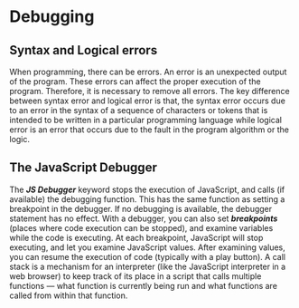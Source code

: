 # Debugging

## Syntax and Logical errors

When programming, there can be errors. An error is an unexpected output of the program. These errors can affect the proper execution of the program.
Therefore, it is necessary to remove all errors.
The key difference between syntax error and logical error is that, the syntax error occurs due to an error in the syntax of a sequence of characters
or tokens that is intended to be written in a particular programming language while logical error is an error that occurs due to the fault
in the program algorithm or the logic.

## The JavaScript Debugger

The ***JS Debugger*** keyword stops the execution of JavaScript, and calls (if available) the debugging function.
This has the same function as setting a breakpoint in the debugger. If no debugging is available, the debugger statement has no effect.
With a debugger, you can also set ***breakpoints*** (places where code execution can be stopped), and examine variables while the code is executing.
At each breakpoint, JavaScript will stop executing, and let you examine JavaScript values.
After examining values, you can resume the execution of code (typically with a play button).
A call stack is a mechanism for an interpreter (like the JavaScript interpreter in a web browser) to keep track of its place in a script that
calls multiple functions — what function is currently being run and what functions are called from within that function.

